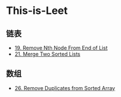 # This-is-Leet

## 链表

- [19. Remove Nth Node From End of List](https://github.com/FrankQixin/This-is--Leet/blob/main/%E9%93%BE%E8%A1%A8/19.%20Remove%20Nth%20Node%20From%20End%20of%20List.md)
- [21. Merge Two Sorted Lists](https://github.com/FrankQixin/This-is--Leet/blob/main/%E9%93%BE%E8%A1%A8/21.%20Merge%20Two%20Sorted%20Lists.md)


## 数组
- [26. Remove Duplicates from Sorted Array](https://github.com/FrankQixin/This-is--Leet/blob/main/%E6%95%B0%E7%BB%84/26.%20Remove%20Duplicates%20from%20Sorted%20Array.md)